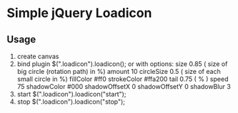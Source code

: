 # Simple jQuery Loadicon

## Usage
1. create canvas <canvas class="loadicon" width="17" height="17"></canvas>
2. bind plugin $(".loadicon").loadicon();
   or with options:
         size           0.85 ( size of big circle (rotation path) in %)
         amount         10
         circleSize     0.5  ( size of each small circle in %)
         fillColor      #ff0
         strokeColor    #ffa200
         tail           0.75 ( % )
         speed          75
         shadowColor    #000
         shadowOffsetX  0
         shadowOffsetY  0
         shadowBlur     3
3. start
   $(".loadicon").loadicon("start");
4. stop
   $(".loadicon").loadicon("stop");
